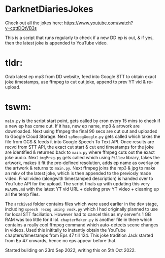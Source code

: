 # DarknetDiariesJokes

Check out all the jokes here: https://www.youtube.com/watch?v=cqttDQtVB3s

This is a script that runs regularly to check if a new DD ep is out, & if yes, then the latest joke is appended to YouTube video.

# tldr: 
Grab latest ep mp3 from DD website, feed into Google STT to obtain exact joke timestamps, use ffmpeg to cut out joke, append to prev YT vid & re-upload.

# tswm:
`main.py` is the script start point, gets called by cron every 15 mins to check if a new ep has come out. If it has, new ep name, mp3 & artwork are downloaded. Next using ffmpeg the final 90 secs are cut out and uploaded to Google Cloud Storage. Next `spRecogGoogle.py` gets called which takes the file from GCS & feeds it into Google Speech To Text API. Once results are recvd from STT API, the exact cut start & cut end timestamps for the joke are identified & returned back to `main.py` where ffmpeg cuts out the exact joke audio. Next `imgPrsg.py` gets called which using `Pillow` library, takes the artwork, makes it fit the pre-defined resolution, adds ep name as overlay on the artwork & returns to `main.py`. Next ffmpeg joins the mp3 & jpg to make an mkv of the latest joke, which is then appended to the previosly made video. Final video (alongwith timestamped description) is handed over to YouTube API for the upload. The script finals up with updating this very `README.md` with the latest YT vid URL + deleting prev YT video + cleaning up all the temp files.

The `archived` folder contains files which were used earlier in the dev stage, including `speech recog using vosk.py` which I had originally planned to use for local STT faciliation. However had to cancel this as my server's 1 GB RAM was too little for it lol. `chapterMaker.py` is another file in there which contains a really cool ffmpeg command which auto-detects scene changes in videos. Used this inititally to instantly obtain the YouTube chapters/timestamps from Eps 47 till 124. This joke tradition Jack started from Ep 47 onwards, hence no eps appear before that.

Started building on 23rd Sep 2022, writing this on 5th Oct 2022.
